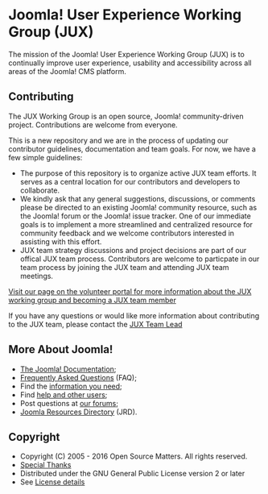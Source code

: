 Joomla! User Experience Working Group (JUX)
====================
The mission of the Joomla! User Experience Working Group (JUX) is to continually improve user experience, usability and accessibility across all areas of the Joomla! CMS platform.

Contributing
------------
The JUX Working Group is an open source, Joomla! community-driven project. Contributions are welcome from everyone. 

This is a new repository and we are in the process of updating our contributor guidelines, documentation and team goals. For now, we have a few simple guidelines:

* The purpose of this repository is to organize active JUX team efforts. It serves as a central location for our contributors and developers to collaborate. 
* We kindly ask that any general suggestions, discussions, or comments please be directed to an existing Joomla! community resource, such as the Joomla! forum or the Joomla! issue tracker. One of our immediate goals is to implement a more streamlined and centralized resource for community feedback and we welcome contributors interested in assisting with this effort.
* JUX team strategy discussions and project decisions are part of our offical JUX team process. Contributors are welcome to particpate in our team process by joining the JUX team and attending JUX team meetings.

[Visit our page on the volunteer portal for more information about the JUX working group and becoming a JUX team member](https://volunteers.joomla.org/teams/user-experience-working-group)

If you have any questions or would like more information about contributing to the JUX team, please contact the [JUX Team Lead](https://volunteers.joomla.org/joomlers/316-cliff-pfeifer)

More About Joomla!
------------------
* [The Joomla! Documentation](https://docs.joomla.org/Main_Page);
* [Frequently Asked Questions](https://docs.joomla.org/Category:FAQ) (FAQ);
* Find the [information you need](https://docs.joomla.org/Start_here);
* Find [help and other users](https://www.joomla.org/about-joomla/create-and-share.html);
* Post questions at [our forums](http://forum.joomla.org);
* [Joomla Resources Directory](http://resources.joomla.org/) (JRD).


Copyright
---------------------
* Copyright (C) 2005 - 2016 Open Source Matters. All rights reserved.
* [Special Thanks](https://docs.joomla.org/Joomla!_Credits_and_Thanks)
* Distributed under the GNU General Public License version 2 or later
* See [License details](https://docs.joomla.org/Joomla_Licenses)
